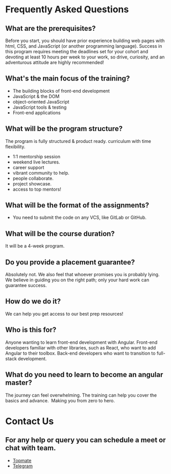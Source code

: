 # Frequently Asked Questions

## What are the prerequisites?
Before you start, you should have prior experience building web pages with html, CSS, and JavaScript (or
another programming language). Success in this program requires meeting the deadlines set for your
cohort and devoting at least 10 hours per week to your work, so drive, curiosity, and an adventurous attitude are highly recommended!

## What's the main focus of the training?
- The building blocks of front-end development
- JavaScript & the DOM
- object-oriented JavaScript
- JavaScript tools & testing
- Front-end applications

## What will be the program structure?
The program is fully structured & product ready. curriculum with time flexibility.
- 1:1 mentorship session
- weekend live lectures.
- career support
- vibrant community to help.
- people collaborate.
- project showcase.
- access to top mentors!

## What will be the format of the assignments?
-  You need to submit the code on any VCS, like GitLab or GitHub.

## What will be the course duration?
It will be a 4-week program.

## Do you provide a placement guarantee?
Absolutely not. We also feel that whoever promises you is probably lying. We believe in guiding you on the right path; only your hard work can guarantee success.

## How do we do it?
We can help you get access to our best prep resources!

## Who is this for?
Anyone wanting to learn front-end development with Angular. Front-end developers familiar with other libraries, such as React, who want to add Angular to their toolbox. Back-end developers who want to transition to full-stack development.

## What do you need to learn to become an angular master?
The journey can feel overwhelming. The training can help you cover the basics and advance.  Making you from zero to hero.

# Contact Us

## For any help or query you can schedule a meet or chat with team.
- [Topmate](https://topmate.io/softwaredev)
- [Telegram](https://t.me/neweraofcodingv)

